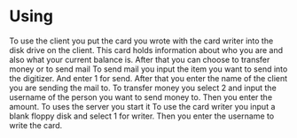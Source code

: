 # Using

<tabs>
<tab title="Client">
To use the client you put the card you wrote with the card writer into the disk drive on the client. This card holds information
about who you are and also what your current balance is. After that you can choose to transfer money or to send mail
<tabs>
<tab title="Send Mail">
To send mail you input the item you want to send into the digitizer. And enter 1 for send. After that you enter the name of the client you are sending the mail to.
</tab>
<tab title="Transfer Money">
To transfer money you select 2 and input the username of the person you want to send money to. Then you enter the amount.
</tab>
</tabs>
</tab>
<tab title="Server">
To uses the server you start it
</tab>
<tab title="Card Writer">
To use the card writer you input a blank floppy disk and select 1 for writer. Then you enter the username to write the card.
</tab>
</tabs>